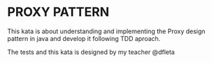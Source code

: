 # PROXY PATTERN 

This kata is about understanding and implementing the Proxy design pattern in java and develop it following TDD aproach.

The tests and this kata is designed by my teacher @dfleta

